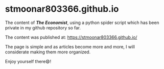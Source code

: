 # stmoonar803366.github.io

The content of ***The Economist***, using a python spider script which has been private in my github repository so far.

The content was published at: https://stmoonar803366.github.io/

The page is simple and as articles become more and more, I will considerate making them more organized.

Enjoy yourself there:smile:!
